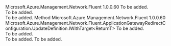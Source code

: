 <Type Name="IWithType&lt;ReturnT&gt;" FullName="Microsoft.Azure.Management.Network.Fluent.ApplicationGatewayRedirectConfiguration.UpdateDefinition.IWithType&lt;ReturnT&gt;">
  <TypeSignature Language="C#" Value="public interface IWithType&lt;ReturnT&gt;" />
  <TypeSignature Language="ILAsm" Value=".class public interface auto ansi abstract IWithType`1&lt;ReturnT&gt;" />
  <TypeSignature Language="DocId" Value="T:Microsoft.Azure.Management.Network.Fluent.ApplicationGatewayRedirectConfiguration.UpdateDefinition.IWithType`1" />
  <TypeSignature Language="VB.NET" Value="Public Interface IWithType(Of ReturnT)" />
  <TypeSignature Language="F#" Value="type IWithType&lt;'ReturnT&gt; = interface" />
  <AssemblyInfo>
    <AssemblyName>Microsoft.Azure.Management.Network.Fluent</AssemblyName>
    <AssemblyVersion>1.0.0.60</AssemblyVersion>
  </AssemblyInfo>
  <TypeParameters>
    <TypeParameter Name="ReturnT" />
  </TypeParameters>
  <Interfaces />
  <Docs>
    <typeparam name="ReturnT">To be added.</typeparam>
    <summary>To be added.</summary>
    <remarks>To be added.</remarks>
  </Docs>
  <Members>
    <Member MemberName="WithType">
      <MemberSignature Language="C#" Value="public Microsoft.Azure.Management.Network.Fluent.ApplicationGatewayRedirectConfiguration.UpdateDefinition.IWithTarget&lt;ReturnT&gt; WithType (Microsoft.Azure.Management.Network.Fluent.Models.ApplicationGatewayRedirectType redirectType);" />
      <MemberSignature Language="ILAsm" Value=".method public hidebysig newslot virtual instance class Microsoft.Azure.Management.Network.Fluent.ApplicationGatewayRedirectConfiguration.UpdateDefinition.IWithTarget`1&lt;!ReturnT&gt; WithType(class Microsoft.Azure.Management.Network.Fluent.Models.ApplicationGatewayRedirectType redirectType) cil managed" />
      <MemberSignature Language="DocId" Value="M:Microsoft.Azure.Management.Network.Fluent.ApplicationGatewayRedirectConfiguration.UpdateDefinition.IWithType`1.WithType(Microsoft.Azure.Management.Network.Fluent.Models.ApplicationGatewayRedirectType)" />
      <MemberSignature Language="VB.NET" Value="Public Function WithType (redirectType As ApplicationGatewayRedirectType) As IWithTarget(Of ReturnT)" />
      <MemberSignature Language="F#" Value="abstract member WithType : Microsoft.Azure.Management.Network.Fluent.Models.ApplicationGatewayRedirectType -&gt; Microsoft.Azure.Management.Network.Fluent.ApplicationGatewayRedirectConfiguration.UpdateDefinition.IWithTarget&lt;'ReturnT&gt;" Usage="iWithType.WithType redirectType" />
      <MemberType>Method</MemberType>
      <AssemblyInfo>
        <AssemblyName>Microsoft.Azure.Management.Network.Fluent</AssemblyName>
        <AssemblyVersion>1.0.0.60</AssemblyVersion>
      </AssemblyInfo>
      <ReturnValue>
        <ReturnType>Microsoft.Azure.Management.Network.Fluent.ApplicationGatewayRedirectConfiguration.UpdateDefinition.IWithTarget&lt;ReturnT&gt;</ReturnType>
      </ReturnValue>
      <Parameters>
        <Parameter Name="redirectType" Type="Microsoft.Azure.Management.Network.Fluent.Models.ApplicationGatewayRedirectType" />
      </Parameters>
      <Docs>
        <param name="redirectType">To be added.</param>
        <summary>To be added.</summary>
        <returns>To be added.</returns>
        <remarks>To be added.</remarks>
      </Docs>
    </Member>
  </Members>
</Type>